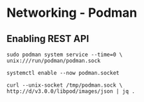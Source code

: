 # Networking - Podman

## Enabling REST API

```shell
sudo podman system service --time=0 \
unix:///run/podman/podman.sock

systemctl enable --now podman.socket

curl --unix-socket /tmp/podman.sock \ 
http://d/v3.0.0/libpod/images/json | jq .
```
